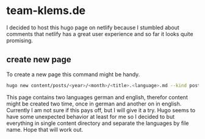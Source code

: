 # team-klems.de

I decided to host this hugo page on netlify because I stumbled about comments that netlify has a great user experience and so far it looks quite promising.

## create new page

To create a new page this command might be handy.

```bash
hugo new content/posts/<year>/<month>/<title>.<language>.md --kind posts-<language>
```

This page contains two languages german and english, therefor content might be created two time, once in german and another on in english.
Currently I am not sure if this pays off, but I will give it a try.
Hugo seems to have some unexpected behavior at least for me so I decided to but everything in single content directory and separate the languages by file name.
Hope that will work out.
